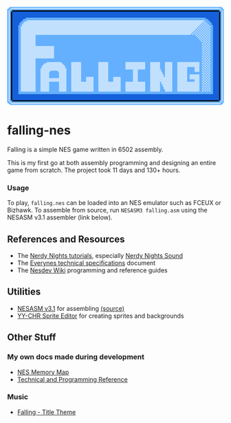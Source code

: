 
![Falling Title](assets/TitleCard.png)

# falling-nes

Falling is a simple NES game written in 6502 assembly.

This is my first go at both assembly programming and designing an entire game from scratch. The project took 11 days and 130+ hours.

### Usage
To play, `falling.nes` can be loaded into an NES emulator such as FCEUX or Bizhawk.
To assemble from source, run `NESASM3 falling.asm` using the NESASM v3.1 assembler (link below).

## References and Resources
- The [Nerdy Nights tutorials](http://nintendoage.com/forum/messageview.cfm?catid=22&threadid=7155), especially [Nerdy Nights Sound](http://nintendoage.com/forum/messageview.cfm?catid=22&threadid=22487)
- The [Everynes technical specifications](http://problemkaputt.de/everynes.htm) document
- The [Nesdev Wiki](https://wiki.nesdev.com/w/index.php/Nesdev_Wiki) programming and reference guides

## Utilities
- [NESASM v3.1](http://www.nespowerpak.com/nesasm/NESASM3.zip) for assembling [(source)](https://github.com/camsaul/nesasm)
- [YY-CHR Sprite Editor](https://www.romhacking.net/utilities/119/) for creating sprites and backgrounds

## Other Stuff
### My own docs made during development
- [NES Memory Map](https://docs.google.com/spreadsheets/d/13Y_h6-3DQwdK-3Dvleg-Glk0jn43_As8jPKa08O__bU/edit?usp=sharing)
- [Technical and Programming Reference](https://docs.google.com/document/d/1v2A-L40bzptVRRyk3lBeXLG6chFXZhMmtBnGT7bAvL8/edit?usp=sharing)

### Music
- [Falling - Title Theme](https://soundcloud.com/zenakumusic/falling-title-theme)
